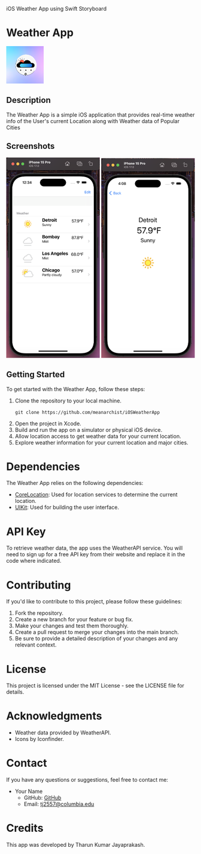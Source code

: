 iOS Weather App using Swift Storyboard
# Weather App
<img src="screenshot.png" width="100">

## Description

The Weather App is a simple iOS application that provides real-time weather info of the User's current Location along with Weather data of Popular Cities 

## Screenshots

<img src="screenshot1.png" width="250"> <img src="screenshot2.png" width="250">

## Getting Started

To get started with the Weather App, follow these steps:
1. Clone the repository to your local machine.
   ```shell
   git clone https://github.com/meanarchist/iOSWeatherApp
2. Open the project in Xcode.
3. Build and run the app on a simulator or physical iOS device.
4. Allow location access to get weather data for your current location.
5. Explore weather information for your current location and major cities.
# Dependencies
The Weather App relies on the following dependencies:
- [CoreLocation](https://developer.apple.com/documentation/corelocation): Used for location services to determine the current location.
- [UIKit](https://developer.apple.com/documentation/uikit): Used for building the user interface.
# API Key
To retrieve weather data, the app uses the WeatherAPI service. You will need to sign up for a free API key from their website and replace it in the code where indicated.
# Contributing
If you'd like to contribute to this project, please follow these guidelines:
1. Fork the repository.
2. Create a new branch for your feature or bug fix.
3. Make your changes and test them thoroughly.
4. Create a pull request to merge your changes into the main branch.
5. Be sure to provide a detailed description of your changes and any relevant context.
# License
This project is licensed under the MIT License - see the LICENSE file for details.
# Acknowledgments
- Weather data provided by WeatherAPI.
- Icons by Iconfinder.
# Contact
If you have any questions or suggestions, feel free to contact me:
- Your Name
  - GitHub: [GitHub](https://github.com/meanarchist)
  - Email: tj2557@columbia.edu
# Credits
This app was developed by Tharun Kumar Jayaprakash.
